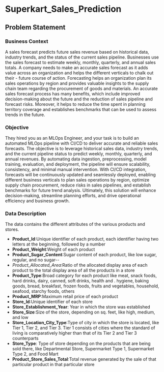 # Superkart_Sales_Prediction
## **Problem Statement**

### **Business Context**

A sales forecast predicts future sales revenue based on historical data, industry trends, and the status of the current sales pipeline. Businesses use the sales forecast to estimate weekly, monthly, quarterly, and annual sales totals. A company needs to make an accurate sales forecast as it adds value across an organization and helps the different verticals to chalk out their - future course of action. Forecasting helps an organization plan its sales operations by region and provides valuable insights to the supply chain team regarding the procurement of goods and materials.
An accurate sales forecast process has many benefits, which include improved decision-making about the future and the reduction of sales pipeline and forecast risks. Moreover, it helps to reduce the time spent in planning territory coverage and establishes benchmarks that can be used to assess trends in the future.

### **Objective**

They hired you as an MLOps Engineer, and your task is to build an automated MLOps pipeline with CI/CD to deliver accurate and reliable sales forecasts. The objective is to leverage historical sales data, industry trends, and the current pipeline status to predict weekly, monthly, quarterly, and annual revenues. By automating data ingestion, preprocessing, model training, evaluation, and deployment, the pipeline will ensure scalability, consistency, and minimal manual intervention. With CI/CD integration, forecasts will be continuously updated and seamlessly deployed, enabling different business verticals to plan sales operations by region, optimize supply chain procurement, reduce risks in sales pipelines, and establish benchmarks for future trend analysis. Ultimately, this solution will enhance decision-making, streamline planning efforts, and drive operational efficiency and business growth.

### **Data Description**

The data contains the different attributes of the various products and stores.
*   **Product_Id**:Unique identifier of each product, each identifier having two letters at the beginning, followed by a number
*   **Product_Weight**:Weight of each product
*   **Product_Sugar_Content**:Sugar content of each product, like low sugar, regular, and no sugar--
*   *Product_Allocated_Area*:Ratio of the allocated display area of each product to the total display area of all the products in a store
*   **Product_Type**:Broad category for each product like meat, snack foods, hard drinks, dairy, canned, soft drinks, health and . hygiene, baking goods, bread, breakfast, frozen foods, fruits and vegetables, household, seafood, starchy foods, others
*   **Product_MRP**:Maximum retail price of each product
*   **Store_Id**:Unique identifier of each store
*   **Store_Establishment_Year**: Year in which the store was established
*   **Store_Size**:Size of the store, depending on sq. feet, like high, medium, and low
*   **Store_Location_City_Type**:Type of city in which the store is located, like Tier 1, Tier 2, and Tier 3. Tier 1 consists of cities where the standard of living is comparatively higher than that of its Tier 2 and Tier 3 counterparts
*   **Store_Type**: Type of store depending on the products that are being sold there, like Departmental Store, Supermarket Type 1, Supermarket Type 2, and Food Mart
*   **Product_Store_Sales_Total**:Total revenue generated by the sale of that particular product in that particular store
